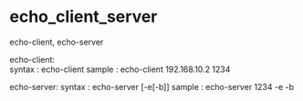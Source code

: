# echo_client_server
echo-client, echo-server


echo-client:  
syntax : echo-client <ip> <port>
sample : echo-client 192.168.10.2 1234

echo-server:
syntax : echo-server <port> [-e[-b]]
sample : echo-server 1234 -e -b

